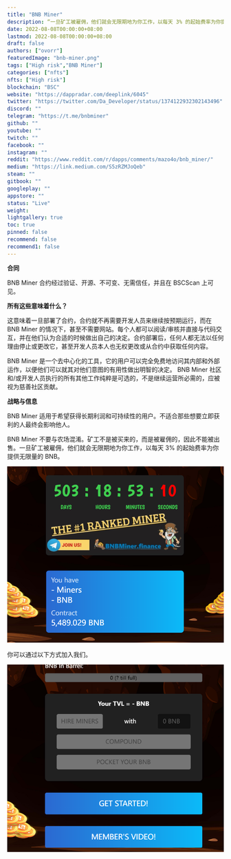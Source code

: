 ```yaml
---
title: "BNB Miner"
description: “一旦矿工被雇佣，他们就会无限期地为你工作，以每天 3% 的起始费率为你提供无限量的 BNB”
date: 2022-08-08T00:00:00+08:00
lastmod: 2022-08-08T00:00:00+08:00
draft: false
authors: ["ovorr"]
featuredImage: "bnb-miner.png"
tags: ["High risk","BNB Miner"]
categories: ["nfts"]
nfts: ["High risk"]
blockchain: "BSC"
website: "https://dappradar.com/deeplink/6045"
twitter: "https://twitter.com/Da_Developer/status/1374122932302143496"
discord: ""
telegram: "https://t.me/bnbminer"
github: ""
youtube: ""
twitch: ""
facebook: ""
instagram: ""
reddit: "https://www.reddit.com/r/dapps/comments/mazo4o/bnb_miner/"
medium: "https://link.medium.com/S5zRZMJoQeb"
steam: ""
gitbook: ""
googleplay: ""
appstore: ""
status: "Live"
weight: 
lightgallery: true
toc: true
pinned: false
recommend: false
recommend1: false
---
```

<p><strong>合同</strong></p>
<p>BNB Miner 合约经过验证、开源、不可变、无需信任，并且在 BSCScan 上可见。</p>
<p><strong>所有这些意味着什么？</strong></p>
<p>这意味着一旦部署了合约，合约就不再需要开发人员来继续按预期运行，而在 BNB Miner 的情况下，甚至不需要网站。每个人都可以阅读/审核并直接与代码交互，并在他们认为合适的时候做出自己的决定。合约部署后，任何人都无法以任何理由停止或更改它，甚至开发人员本人也无权更改或从合约中获取任何内容。</p>
<p>BNB Miner 是一个去中心化的工具，它的用户可以完全免费地访问其内部和外部运作，以便他们可以就其对他们意图的有用性做出明智的决定。 BNB Miner 社区和/或开发人员执行的所有其他工作纯粹是可选的，不是继续运营所必需的，应被视为慈善社区贡献。</p>
<p><strong>战略与信息</strong></p>
<p>BNB Miner 适用于希望获得长期利润和可持续性的用户。不适合那些想要立即获利的人最终会影响他人。</p>
<p>BNB Miner 不要与农场混淆。矿工不是被买来的，而是被雇佣的，因此不能被出售。一旦矿工被雇佣，他们就会无限期地为你工作，以每天 3% 的起始费率为你提供无限量的 BNB。</p>



![a](a.png)



你可以通过以下方式加入我们。



![b](b.png)